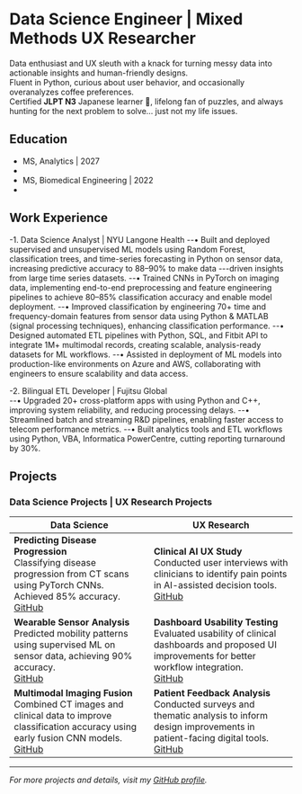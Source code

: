 # Data Science Engineer | Mixed Methods UX Researcher
Data enthusiast and UX sleuth with a knack for turning messy data into actionable insights and human-friendly designs.  
Fluent in Python, curious about user behavior, and occasionally overanalyzes coffee preferences.  
Certified **JLPT N3** Japanese learner 🗾, lifelong fan of puzzles, and always hunting for the next problem to solve… just not my life issues.
## Education
- MS, Analytics                        | 2027
- 
- MS, Biomedical Engineering           | 2022
- 
## Work Experience
-1. Data Science Analyst | NYU Langone Health
--•	Built and deployed supervised and unsupervised ML models using Random Forest, classification trees, and time-series forecasting in Python on sensor data, increasing predictive accuracy to 88–90% to make data ---driven insights from large time series datasets.
--•	Trained CNNs in PyTorch on imaging data, implementing end-to-end preprocessing and feature engineering pipelines to achieve 80–85% classification accuracy and enable model deployment.
--•	Improved classification by engineering 70+ time and frequency-domain features from sensor data using Python & MATLAB (signal processing techniques), enhancing classification performance.
--•	Designed automated ETL pipelines with Python, SQL, and Fitbit API to integrate 1M+ multimodal records, creating scalable, analysis-ready datasets for ML workflows.
--•	Assisted in deployment of ML models into production-like environments on Azure and AWS, collaborating with engineers to ensure scalability and data access.

-2. Bilingual ETL Developer | Fujitsu Global                      
--•	Upgraded 20+ cross-platform apps with using Python and C++, improving system reliability, and reducing processing delays.
--•	Streamlined batch and streaming R&D pipelines, enabling faster access to telecom performance metrics.
--•	Built analytics tools and ETL workflows using Python, VBA, Informatica PowerCentre, cutting reporting turnaround by 30%.

## Projects

### Data Science Projects | UX Research Projects
| **Data Science** | **UX Research** |
|-----------------|----------------|
| **Predicting Disease Progression**  <br> Classifying disease progression from CT scans using PyTorch CNNs. Achieved 85% accuracy. <br> [GitHub](https://github.com/yourusername/project1) | **Clinical AI UX Study** <br> Conducted user interviews with clinicians to identify pain points in AI-assisted decision tools. <br> [GitHub](https://github.com/yourusername/project2) |
| **Wearable Sensor Analysis** <br> Predicted mobility patterns using supervised ML on sensor data, achieving 90% accuracy. <br> [GitHub](https://github.com/yourusername/project3) | **Dashboard Usability Testing** <br> Evaluated usability of clinical dashboards and proposed UI improvements for better workflow integration. <br> [GitHub](https://github.com/yourusername/project4) |
| **Multimodal Imaging Fusion** <br> Combined CT images and clinical data to improve classification accuracy using early fusion CNN models. <br> [GitHub](https://github.com/yourusername/project5) | **Patient Feedback Analysis** <br> Conducted surveys and thematic analysis to inform design improvements in patient-facing digital tools. <br> [GitHub](https://github.com/yourusername/project6) |

---

*For more projects and details, visit my [GitHub profile](https://github.com/Neha052).*
